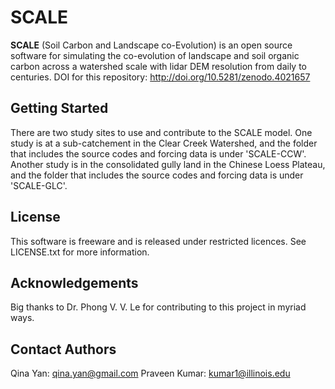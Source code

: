 # SCALE
**SCALE** (Soil Carbon and Landscape co-Evolution) is an open source software for simulating the co-evolution of landscape and soil organic carbon across a watershed scale with lidar DEM resolution from daily to centuries. 
DOI for this repository: http://doi.org/10.5281/zenodo.4021657

## Getting Started
There are two study sites to use and contribute to the SCALE model. One study is at a sub-catchement in the Clear Creek Watershed, and the folder that includes the source codes and forcing data is under 'SCALE-CCW'. Another study is in the consolidated gully land in the Chinese Loess Plateau, and the folder that includes the source codes and forcing data is under 'SCALE-GLC'.

## License
This software is freeware and is released under restricted licences. See LICENSE.txt for more information.

## Acknowledgements
Big thanks to Dr. Phong V. V. Le for contributing to this project in myriad ways.

## Contact Authors
Qina Yan: qina.yan@gmail.com
Praveen Kumar: kumar1@illinois.edu
